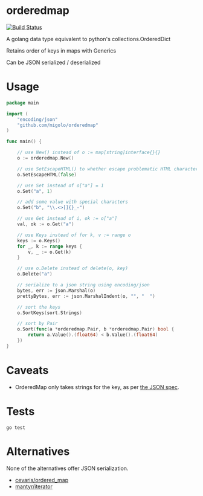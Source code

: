 # orderedmap

[![Build Status](https://travis-ci.com/iancoleman/orderedmap.svg)](https://travis-ci.com/iancoleman/orderedmap)

A golang data type equivalent to python's collections.OrderedDict

Retains order of keys in maps with Generics

Can be JSON serialized / deserialized

# Usage

```go
package main

import (
    "encoding/json"
    "github.com/migolo/orderedmap"
)

func main() {

    // use New() instead of o := map[string]interface{}{}
    o := orderedmap.New()

    // use SetEscapeHTML() to whether escape problematic HTML characters or not, defaults is true
    o.SetEscapeHTML(false)

    // use Set instead of o["a"] = 1
    o.Set("a", 1)

    // add some value with special characters
    o.Set("b", "\\.<>[]{}_-")

    // use Get instead of i, ok := o["a"]
    val, ok := o.Get("a")

    // use Keys instead of for k, v := range o
    keys := o.Keys()
    for _, k := range keys {
        v, _ := o.Get(k)
    }

    // use o.Delete instead of delete(o, key)
    o.Delete("a")

    // serialize to a json string using encoding/json
    bytes, err := json.Marshal(o)
    prettyBytes, err := json.MarshalIndent(o, "", "  ")

    // sort the keys
    o.SortKeys(sort.Strings)

    // sort by Pair
    o.Sort(func(a *orderedmap.Pair, b *orderedmap.Pair) bool {
        return a.Value().(float64) < b.Value().(float64)
    })
}
```

# Caveats

* OrderedMap only takes strings for the key, as per [the JSON spec](http://json.org/).

# Tests

```
go test
```

# Alternatives

None of the alternatives offer JSON serialization.

* [cevaris/ordered_map](https://github.com/cevaris/ordered_map)
* [mantyr/iterator](https://github.com/mantyr/iterator)
